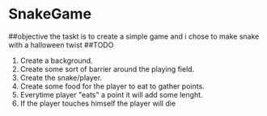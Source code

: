# SnakeGame

##objective 
the taskt is to create a simple game and i chose to make snake with a halloween twist
##TODO
1. Create a background.
2. Create some sort of barrier around the playing field.
3. Create the snake/player.
4. Create some food for the player to eat to gather points.
5. Everytime player "eats" a point it will add some lenght.
6. If the player touches himself the player will die
